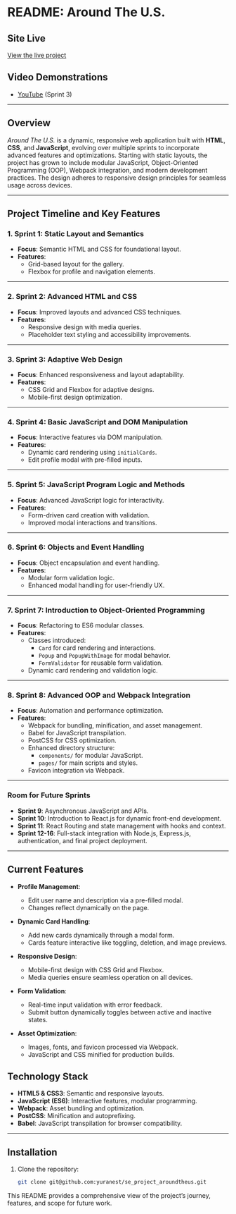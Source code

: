 # **README: Around The U.S.**

## **Site Live**

[View the live project](https://yuranest.github.io/se_project_aroundtheus/)

## **Video Demonstrations**

- [YouTube](https://youtu.be/lti4sc5kPlw) (Sprint 3)

---

## **Overview**

_Around The U.S._ is a dynamic, responsive web application built with **HTML**, **CSS**, and **JavaScript**, evolving over multiple sprints to incorporate advanced features and optimizations. Starting with static layouts, the project has grown to include modular JavaScript, Object-Oriented Programming (OOP), Webpack integration, and modern development practices. The design adheres to responsive design principles for seamless usage across devices.

---

## **Project Timeline and Key Features**

### **1. Sprint 1: Static Layout and Semantics**

- **Focus**: Semantic HTML and CSS for foundational layout.
- **Features**:
  - Grid-based layout for the gallery.
  - Flexbox for profile and navigation elements.

---

### **2. Sprint 2: Advanced HTML and CSS**

- **Focus**: Improved layouts and advanced CSS techniques.
- **Features**:
  - Responsive design with media queries.
  - Placeholder text styling and accessibility improvements.

---

### **3. Sprint 3: Adaptive Web Design**

- **Focus**: Enhanced responsiveness and layout adaptability.
- **Features**:
  - CSS Grid and Flexbox for adaptive designs.
  - Mobile-first design optimization.

---

### **4. Sprint 4: Basic JavaScript and DOM Manipulation**

- **Focus**: Interactive features via DOM manipulation.
- **Features**:
  - Dynamic card rendering using `initialCards`.
  - Edit profile modal with pre-filled inputs.

---

### **5. Sprint 5: JavaScript Program Logic and Methods**

- **Focus**: Advanced JavaScript logic for interactivity.
- **Features**:
  - Form-driven card creation with validation.
  - Improved modal interactions and transitions.

---

### **6. Sprint 6: Objects and Event Handling**

- **Focus**: Object encapsulation and event handling.
- **Features**:
  - Modular form validation logic.
  - Enhanced modal handling for user-friendly UX.

---

### **7. Sprint 7: Introduction to Object-Oriented Programming**

- **Focus**: Refactoring to ES6 modular classes.
- **Features**:
  - Classes introduced:
    - `Card` for card rendering and interactions.
    - `Popup` and `PopupWithImage` for modal behavior.
    - `FormValidator` for reusable form validation.
  - Dynamic card rendering and validation logic.

---

### **8. Sprint 8: Advanced OOP and Webpack Integration**

- **Focus**: Automation and performance optimization.
- **Features**:
  - Webpack for bundling, minification, and asset management.
  - Babel for JavaScript transpilation.
  - PostCSS for CSS optimization.
  - Enhanced directory structure:
    - `components/` for modular JavaScript.
    - `pages/` for main scripts and styles.
  - Favicon integration via Webpack.

---

### **Room for Future Sprints**

- **Sprint 9**: Asynchronous JavaScript and APIs.
- **Sprint 10**: Introduction to React.js for dynamic front-end development.
- **Sprint 11**: React Routing and state management with hooks and context.
- **Sprint 12-16**: Full-stack integration with Node.js, Express.js, authentication, and final project deployment.

---

## **Current Features**

- **Profile Management**:

  - Edit user name and description via a pre-filled modal.
  - Changes reflect dynamically on the page.

- **Dynamic Card Handling**:

  - Add new cards dynamically through a modal form.
  - Cards feature interactive like toggling, deletion, and image previews.

- **Responsive Design**:

  - Mobile-first design with CSS Grid and Flexbox.
  - Media queries ensure seamless operation on all devices.

- **Form Validation**:

  - Real-time input validation with error feedback.
  - Submit button dynamically toggles between active and inactive states.

- **Asset Optimization**:
  - Images, fonts, and favicon processed via Webpack.
  - JavaScript and CSS minified for production builds.

## Technology Stack

- **HTML5 & CSS3**: Semantic and responsive layouts.
- **JavaScript (ES6)**: Interactive features, modular programming.
- **Webpack**: Asset bundling and optimization.
- **PostCSS**: Minification and autoprefixing.
- **Babel**: JavaScript transpilation for browser compatibility.

---

## **Installation**

1. Clone the repository:
   ```bash
   git clone git@github.com:yuranest/se_project_aroundtheus.git
   ```

This README provides a comprehensive view of the project’s journey, features, and scope for future work.
